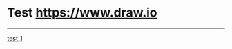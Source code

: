 


# Test https://www.draw.io 

---------------------------------



[test_1](https://www.draw.io/?lightbox=1&highlight=0000ff&edit=_blank&layers=1&nav=1&title=test_1.drawio#R7VptU6s4FP41%2FajDe8vHWlvvzuqMs97Z%2FeikkFLWQLghaLu%2FfhNIgBBq0dtaddrOKDkJJJzznOc5kI7sWbK5ISBb3%2BEQopFlhJuRfT2yLN%2BcsL%2FcsK0Mrm9XhojEYWUyG8ND%2FB8URkNYiziEuTKQYoxonKnGAKcpDKhiA4TgF3XYCiN11gxEUDM8BADp1n%2FikK6F1fT8puMHjKO1mHpijauOJQieIoKLVMw3suxV%2Bam6EyCvJW40X4MQv7RM9nxkzwjGtDpKNjOIuGul26rzFjt663UTmNJBJzjVGc8AFVAu2UPs3KslO4j4wQ3GEXMMv1LVwy5Xd84QLkLWd48AXWGSiNuiW%2BnKVYzQDCNMyqa98PiXnZhTgp%2Bg7ElxCrlRusNgjYiAMGb30RmzwikViGGrt68AiqOUNRBc8QXlGQjiNOK9hhjdmn5s8i%2Bz%2B3P%2BZQfPkNCYRX4qLkNx1lzlJ29cXzhyWnFbRjPitpz12uGmNU0Qn7d0UTcOIjR8OrhpmURcbiBOICVbNkT0OhIjIod8gb2XBpCOIYasW1i0bZkIIgmi%2BtINENiBwMIOXLg9uOhElgUr44fJJuIkcBkFmXUZlWB5DDgsHjMJCua%2BQ8Ogx8POYBe3fGjZugul5wlkNxA%2Fq6TQ51Yxwz2O2WLqCHYCKMlNXgCvVjmkWlTqZQ4KlO%2BPtUjdFZwpecqKTCZNtnJP5nrH9P4Pdo2%2F4K8C5n39WvBLjoOhgDtY5hgVFE5JIFOTW%2BuWpWZHb9B3xFnBQgjydTmp0SECS0%2F1OsM7BPFqwkva6Mn%2FDoDNxWTuHybTbbMDFMfQUt3vyXTLNnZDcmimT6RWtwDEwriOKRPWgjDLlHVeMV0rMj5Vytm%2BHPAsNAEk3IECJkaFpB84p9yde9TAuZ6aC3cvDZi%2FqwaCpd0eRRDyrOBTBfcBImx6aoRdPcCe2xNh5wAB9qVwtMIAQ1buiCYmdI0jnAI0b6wtF3CfQbQsAyFzR3UXAkuIrurKpxtFCghdxKhJftYWIeMRg2k45SUbay4RDp5%2BruO0MrdOYq3WKf9CSreiDQqKmam5i1tcJq3OMxxv1sRZ2HWPrO2s0V42McqPDjCFkXYiJccFCWCHsZkfIkilUYzkkXkVUW%2FTJOZZsG0NyLhC5bslyzNUoFquq9aPe8abY7eDzWoF75a3yZBCpBvmsPzopF3nusIsKhb0%2FB8ibmUK3OM8pjHm6AgYAiBpqc1tZ0ASh2GZaBJP2hlSn5aYUpxoXNZDZX756cHyC2fzB3Y6t7ywYq252pW4eleiDyFrnfrHMnTWG%2FeQ3vgQpDfx9uNGyV3xKAmWdYXf8kYHR2OXf1%2BRLb0uTvAyZnVxCJ%2FjgD%2FZXjHX0p2%2BbmA%2F2NvGpat5t09SbE8O%2FM3q9sJy1dT3LkXyH7rCnbyqX6U2naXrdNI18Q8tXcOzXH%2F4OavDF1WHid%2FDYMfTB%2F2p56T6gEBWPYju0YXxW%2F08WBfs46jC5PIYomAaspg4P9V8DmmQKqA%2B1dinkgYGEPMMkM8PEPd0tYP%2FJWqHdoDMHlXvvuWsK4UD70Y4Hbn2nR5hMe0eZfEO8hLL0KIlt55uMWD%2F2POeXb66ZZ4AadD38vHdeu6aSv4M0fNqAwSxpT0u6wUp6t4tCknlseE14Y732fW4zrvPN1SEfYWHPxgx292Fh%2BP0FB7%2BQQoPtey4MP2j1B31e7ozawxhDc%2Fev7NhHq3G962eWFU7W9wfI%2F77AekS71eBqx0MqXktU2uPrN4Br64gd8e0%2FbSMb5bM0yhO6224NemOF6tooCOn5B0XeRk%2FvvtimtlGX4%2Fkv3kayte6O1Z3Qh4EWfYIKzd8CPspu3nvoD5142%2FST4b%2B8EQ4BfmNj0J89pn43k981scS3%2B5f9Ryb%2BGY4yViIjk5%2Bf8eEFoDf9R0I2KMT%2FJTsF1Te%2BIYMaA%2FOiO%2FDgF9jK%2FKTMqD9sQzYt%2F33UQyYUgJYupOjk%2BCfxRKSFFJOfsYDJNXe4qfkwZSWLvmGTDh8p%2FaLMiFrNj9IroY3P%2Fq25%2F8D)

